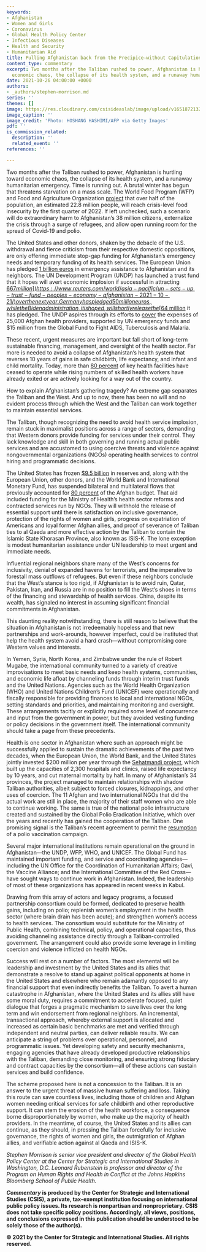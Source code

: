 ```yaml
---
keywords:
- Afghanistan
- Women and Girls
- Coronavirus
- Global Health Policy Center
- Infectious Diseases
- Health and Security
- Humanitarian Aid
title: Pulling Afghanistan back from the Precipice—without Capitulation
content_type: commentary
excerpt: Two months after the Taliban rushed to power, Afghanistan is hurtling toward
  economic chaos, the collapse of its health system, and a runaway humanitarian emergency.
date: 2021-10-26 04:00:00 +0000
authors:
- _authors/stephen-morrison.md
series: ''
themes: []
image: https://res.cloudinary.com/csisideaslab/image/upload/v1651872132/health-commission/GettyImages-1235174740_0_qiijso.jpg
image_caption: ''
image_credit: 'Photo: HOSHANG HASHIMI/AFP via Getty Images'
pdf: ''
is_commission_related:
  description: ''
  related_event: ''
references: ''

---
```

Two months after the Taliban rushed to power, Afghanistan is hurtling toward economic chaos, the collapse of its health system, and a runaway humanitarian emergency. Time is running out. A brutal winter has begun that threatens starvation on a mass scale. The World Food Program (WFP) and Food and Agriculture Organization [project](https://www.washingtonpost.com/world/2021/10/25/afghanistan-food-crisis/) that over half of the population, an estimated 22.8 million people, will reach crisis-level food insecurity by the first quarter of 2022. If left unchecked, such a scenario will do extraordinary harm to Afghanistan’s 38 million citizens, externalize the crisis through a surge of refugees, and allow open running room for the spread of Covid-19 and polio.

The United States and other donors, shaken by the debacle of the U.S. withdrawal and fierce criticism from their respective domestic oppositions, are only offering immediate stop-gap funding for Afghanistan’s emergency needs and temporary funding of its health services. The European Union has pledged [1 billion euros](https://ec.europa.eu/commission/presscorner/detail/en/ip_21_5208) in emergency assistance to Afghanistan and its neighbors. The UN Development Program (UNDP) has launched a trust fund that it hopes will avert economic implosion if successful in attracting [$667 million](https://www.reuters.com/world/asia-pacific/un-sets-up-trust-fund-peoples-economy-afghanistan-2021-10-21/) over the next year. Germany has pledged 50 million euros, while the Biden administration, it is hoped, will shortly release the [$64 million](https://www.usaid.gov/news-information/press-releases/sep-13-2021-united-states-nearly-64-million-additional-humanitarian-assistance-afghanistan) it has pledged. The UNDP aspires through its efforts to [cover](https://www.washingtonpost.com/national-security/un-afghanistan-health-system-funding/2021/10/06/30702c72-2535-11ec-9de8-156fed3e81bf_story.html) the expenses of 25,000 Afghan health providers, supported by UN emergency funds and $15 million from the Global Fund to Fight AIDS, Tuberculosis and Malaria.

These recent, urgent measures are important but fall short of long-term sustainable financing, management, and oversight of the health sector. Far more is needed to avoid a collapse of Afghanistan’s health system that reverses 10 years of gains in safe childbirth, life expectancy, and infant and child mortality. Today, more than [80 percent](https://www.savethechildren.net/news/afghanistan-health-system-collapse-will-result-thousands-additional-child-deaths-each-month-%E2%80%93) of key health facilities have ceased to operate while rising numbers of skilled health workers have already exited or are actively looking for a way out of the country.

How to explain Afghanistan’s gathering tragedy? An extreme gap separates the Taliban and the West. And up to now, there has been no will and no evident process through which the West and the Taliban can work together to maintain essential services.

The Taliban, though recognizing the need to avoid health service implosion, remain stuck in maximalist positions across a range of sectors, demanding that Western donors provide funding for services under their control. They lack knowledge and skill in both governing and running actual public services and are accustomed to using coercive threats and violence against nongovernmental organizations (NGOs) operating health services to control hiring and programmatic decisions.

The United States has frozen [$9.5 billion](https://www.aljazeera.com/economy/2021/8/18/us-freezes-afghan-central-banks-assets-of-9-5bn) in reserves and, along with the European Union, other donors, and the World Bank and International Monetary Fund, has suspended bilateral and multilateral flows that previously accounted for [80 percent](https://www.npr.org/2021/06/15/1006861759/how-the-u-s-can-control-its-financial-presence-in-afghanistan-when-troops-leave) of the Afghan budget. That aid included funding for the Ministry of Health’s health sector reforms and contracted services run by NGOs. They will withhold the release of essential support until there is satisfaction on inclusive governance, protection of the rights of women and girls, progress on expatriation of Americans and loyal former Afghan allies, and proof of severance of Taliban ties to al Qaeda and more effective action by the Taliban to contain the Islamic State Khorasan Province, also known as ISIS-K. The lone exception is modest humanitarian assistance under UN leadership to meet urgent and immediate needs.

Influential regional neighbors share many of the West’s concerns for inclusivity, denial of expanded havens for terrorists, and the imperative to forestall mass outflows of refugees. But even if these neighbors conclude that the West’s stance is too rigid, if Afghanistan is to avoid ruin, Qatar, Pakistan, Iran, and Russia are in no position to fill the West’s shoes in terms of the financing and stewardship of health services. China, despite its wealth, has signaled no interest in assuming significant financial commitments in Afghanistan.

This daunting reality notwithstanding, there is still reason to believe that the situation in Afghanistan is not irredeemably hopeless and that new partnerships and work-arounds, however imperfect, could be instituted that help the health system avoid a hard crash—without compromising core Western values and interests.

In Yemen, Syria, North Korea, and Zimbabwe under the rule of Robert Mugabe, the international community turned to a variety of creative improvisations to meet basic needs and keep health systems, communities, and economic life afloat by channeling funds through interim trust funds and the United Nations. Agencies such as the World Health Organization (WHO) and United Nations Children’s Fund (UNICEF) were operationally and fiscally responsible for providing finances to local and international NGOs, setting standards and priorities, and maintaining monitoring and oversight. These arrangements tacitly or explicitly required some level of concurrence and input from the government in power, but they avoided vesting funding or policy decisions in the government itself. The international community should take a page from these precedents.

Health is one sector in Afghanistan where such an approach might be successfully applied to sustain the dramatic achievements of the past two decades, when the European Union, the World Bank, and the United States jointly invested $200 million per year through the [Sehatmandi project](https://projects.worldbank.org/en/projects-operations/project-detail/P160615), which built up the capacities of 2,300 hospitals and clinics, raised life expectancy by 10 years, and cut maternal mortality by half. In many of Afghanistan’s 34 provinces, the project managed to maintain relationships with shadow Taliban authorities, albeit subject to forced closures, kidnappings, and other uses of coercion. The 11 Afghan and two international NGOs that did the actual work are still in place, the majority of their staff women who are able to continue working. The same is true of the national polio infrastructure created and sustained by the Global Polio Eradication Initiative, which over the years and recently has gained the cooperation of the Taliban. One promising signal is the Taliban’s recent agreement to permit the [resumption](https://www.science.org/content/article/house-house-polio-vaccination-resume-afghanistan) of a polio vaccination campaign.

Several major international institutions remain operational on the ground in Afghanistan—the UNDP, WFP, WHO, and UNICEF. The Global Fund has maintained important funding, and service and coordinating agencies—including the UN Office for the Coordination of Humanitarian Affairs; Gavi, the Vaccine Alliance; and the International Committee of the Red Cross—have sought ways to continue work in Afghanistan. Indeed, the leadership of most of these organizations has appeared in recent weeks in Kabul.

Drawing from this array of actors and legacy programs, a focused partnership consortium could be formed, dedicated to preserve health gains, including on polio; replenish women’s employment in the health sector (where brain drain has been acute); and strengthen women’s access to health services. The consortium would substitute for the Ministry of Public Health, combining technical, policy, and operational capacities, thus avoiding channeling assistance directly through a Taliban-controlled government. The arrangement could also provide some leverage in limiting coercion and violence inflicted on health NGOs.

Success will rest on a number of factors. The most elemental will be leadership and investment by the United States and its allies that demonstrate a resolve to stand up against political opponents at home in the United States and elsewhere who remain adamantly opposed to any financial support that even indirectly benefits the Taliban. To avert a human catastrophe in Afghanistan, where the United States and its allies still have some moral duty, requires a commitment to accelerate focused, quiet dialogue that forges a pragmatic mechanism to save lives over the long term and win endorsement from regional neighbors. An incremental, transactional approach, whereby external support is allocated and increased as certain basic benchmarks are met and verified through independent and neutral parties, can deliver reliable results. We can anticipate a string of problems over operational, personnel, and programmatic issues. Yet developing safety and security mechanisms, engaging agencies that have already developed productive relationships with the Taliban, demanding close monitoring, and ensuring strong fiduciary and contract capacities by the consortium—all of these actions can sustain services and build confidence.

The scheme proposed here is not a concession to the Taliban. It is an answer to the urgent threat of massive human suffering and loss. Taking this route can save countless lives, including those of children and Afghan women needing critical services for safe childbirth and other reproductive support. It can stem the erosion of the health workforce, a consequence borne disproportionately by women, who make up the majority of health providers. In the meantime, of course, the United States and its allies can continue, as they should, in pressing the Taliban forcefully for inclusive governance, the rights of women and girls, the outmigration of Afghan allies, and verifiable action against al Qaeda and ISIS-K.

_Stephen Morrison is senior vice president and director of the Global Health Policy Center at the Center for Strategic and International Studies in Washington, D.C. Leonard Rubenstein is professor and director of the Program on Human Rights and Health in Conflict at the Johns Hopkins Bloomberg School of Public Health._

**_Commentary_ is produced by the Center for Strategic and International Studies (CSIS), a private, tax-exempt institution focusing on international public policy issues. Its research is nonpartisan and nonproprietary. CSIS does not take specific policy positions. Accordingly, all views, positions, and conclusions expressed in this publication should be understood to be solely those of the author(s).**

**© 2021 by the Center for Strategic and International Studies. All rights reserved.**